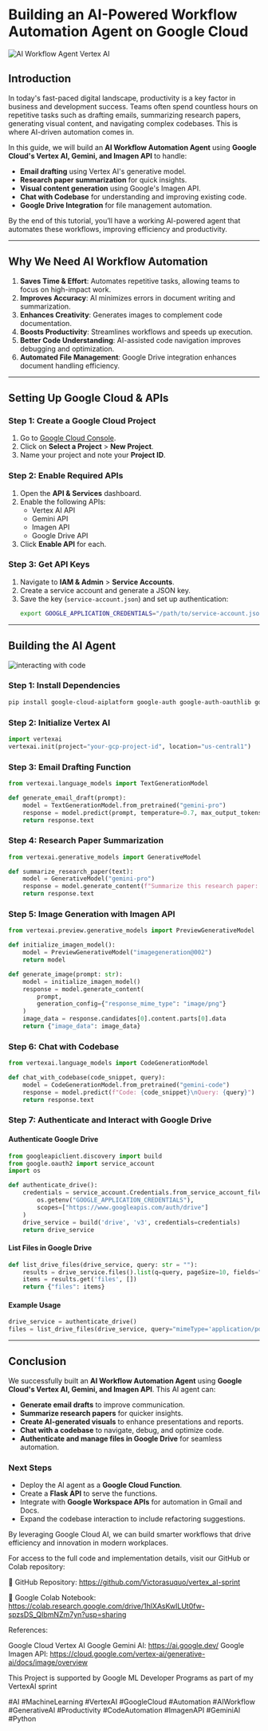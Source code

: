 # Building an AI-Powered Workflow Automation Agent on Google Cloud
![AI Workflow Agent Vertex AI](image.png)

## Introduction

In today's fast-paced digital landscape, productivity is a key factor in business and development success. Teams often spend countless hours on repetitive tasks such as drafting emails, summarizing research papers, generating visual content, and navigating complex codebases. This is where AI-driven automation comes in.

In this guide, we will build an **AI Workflow Automation Agent** using **Google Cloud's Vertex AI, Gemini, and Imagen API** to handle:

- **Email drafting** using Vertex AI's generative model.
- **Research paper summarization** for quick insights.
- **Visual content generation** using Google's Imagen API.
- **Chat with Codebase** for understanding and improving existing code.
- **Google Drive Integration** for file management automation.

By the end of this tutorial, you’ll have a working AI-powered agent that automates these workflows, improving efficiency and productivity.

---

## Why We Need AI Workflow Automation

1. **Saves Time & Effort**: Automates repetitive tasks, allowing teams to focus on high-impact work.
2. **Improves Accuracy**: AI minimizes errors in document writing and summarization.
3. **Enhances Creativity**: Generates images to complement code documentation.
4. **Boosts Productivity**: Streamlines workflows and speeds up execution.
5. **Better Code Understanding**: AI-assisted code navigation improves debugging and optimization.
6. **Automated File Management**: Google Drive integration enhances document handling efficiency.

---

## Setting Up Google Cloud & APIs

### Step 1: Create a Google Cloud Project

1. Go to [Google Cloud Console](https://console.cloud.google.com/).
2. Click on **Select a Project** > **New Project**.
3. Name your project and note your **Project ID**.

### Step 2: Enable Required APIs

1. Open the **API & Services** dashboard.
2. Enable the following APIs:
   - Vertex AI API
   - Gemini API
   - Imagen API
   - Google Drive API
3. Click **Enable API** for each.

### Step 3: Get API Keys

1. Navigate to **IAM & Admin** > **Service Accounts**.
2. Create a service account and generate a JSON key.
3. Save the key (`service-account.json`) and set up authentication:
   ```bash
   export GOOGLE_APPLICATION_CREDENTIALS="/path/to/service-account.json"
   ```

---

## Building the AI Agent
![interacting with code](image2.png)

### Step 1: Install Dependencies

```bash
pip install google-cloud-aiplatform google-auth google-auth-oauthlib google-auth-httplib2 google-auth google-api-python-client requests
```

### Step 2: Initialize Vertex AI

```python
import vertexai
vertexai.init(project="your-gcp-project-id", location="us-central1")
```

### Step 3: Email Drafting Function

```python
from vertexai.language_models import TextGenerationModel

def generate_email_draft(prompt):
    model = TextGenerationModel.from_pretrained("gemini-pro")
    response = model.predict(prompt, temperature=0.7, max_output_tokens=500)
    return response.text
```

### Step 4: Research Paper Summarization

```python
from vertexai.generative_models import GenerativeModel

def summarize_research_paper(text):
    model = GenerativeModel("gemini-pro")
    response = model.generate_content(f"Summarize this research paper: {text}")
    return response.text
```

### Step 5: Image Generation with Imagen API

```python
from vertexai.preview.generative_models import PreviewGenerativeModel

def initialize_imagen_model():
    model = PreviewGenerativeModel("imagegeneration@002")
    return model

def generate_image(prompt: str):
    model = initialize_imagen_model()
    response = model.generate_content(
        prompt,
        generation_config={"response_mime_type": "image/png"}
    )
    image_data = response.candidates[0].content.parts[0].data
    return {"image_data": image_data}
```

### Step 6: Chat with Codebase

```python
from vertexai.language_models import CodeGenerationModel

def chat_with_codebase(code_snippet, query):
    model = CodeGenerationModel.from_pretrained("gemini-code")
    response = model.predict(f"Code: {code_snippet}\nQuery: {query}")
    return response.text
```

### Step 7: Authenticate and Interact with Google Drive

#### Authenticate Google Drive

```python
from googleapiclient.discovery import build
from google.oauth2 import service_account
import os

def authenticate_drive():
    credentials = service_account.Credentials.from_service_account_file(
        os.getenv("GOOGLE_APPLICATION_CREDENTIALS"),
        scopes=["https://www.googleapis.com/auth/drive"]
    )
    drive_service = build('drive', 'v3', credentials=credentials)
    return drive_service
```

#### List Files in Google Drive

```python
def list_drive_files(drive_service, query: str = ""):
    results = drive_service.files().list(q=query, pageSize=10, fields="files(id, name)").execute()
    items = results.get('files', [])
    return {"files": items}
```

#### Example Usage

```python
drive_service = authenticate_drive()
files = list_drive_files(drive_service, query="mimeType='application/pdf'")
```

---

## Conclusion

We successfully built an **AI Workflow Automation Agent** using **Google Cloud's Vertex AI, Gemini, and Imagen API**. This AI agent can:

- **Generate email drafts** to improve communication.
- **Summarize research papers** for quicker insights.
- **Create AI-generated visuals** to enhance presentations and reports.
- **Chat with a codebase** to navigate, debug, and optimize code.
- **Authenticate and manage files in Google Drive** for seamless automation.

### Next Steps

- Deploy the AI agent as a **Google Cloud Function**.
- Create a **Flask API** to serve the functions.
- Integrate with **Google Workspace APIs** for automation in Gmail and Docs.
- Expand the codebase interaction to include refactoring suggestions.

By leveraging Google Cloud AI, we can build smarter workflows that drive efficiency and innovation in modern workplaces.

For access to the full code and implementation details, visit our GitHub or Colab repository:

🔗 GitHub Repository: https://github.com/Victorasuquo/vertex_aI-sprint

🔗 Google Colab Notebook: https://colab.research.google.com/drive/1hlXAsKwILUt0fw-spzsDS_QIbmNZm7yn?usp=sharing

References:

Google Cloud Vertex AI
Google Gemini AI: https://ai.google.dev/
Google Imagen API: https://cloud.google.com/vertex-ai/generative-ai/docs/image/overview

This Project is supported by Google ML Developer Programs as part of my VertexAI sprint

#AI #MachineLearning #VertexAI #GoogleCloud #Automation #AIWorkflow #GenerativeAI #Productivity #CodeAutomation #ImagenAPI #GeminiAI #Python 

